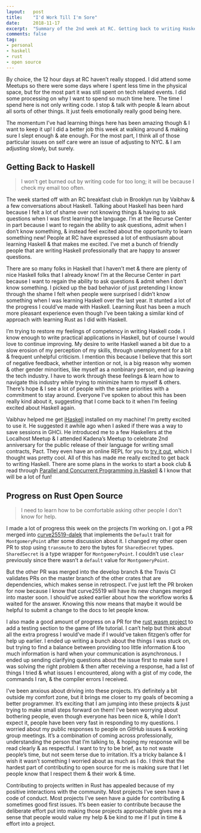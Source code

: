 ```yaml
---
layout:   post
title:    "I'd Work Till I'm Sore"
date:     2018-11-17
excerpt:  "Summary of the 2nd week at RC. Getting back to writing Haskell & being considerate in open source projects."
comments: false
tag:
- personal
- haskell
- rust
- open source
---
```


By choice, the 12 hour days at RC haven’t really stopped. I did attend some Meetups so there were some days where I spent less time in the physical space, but for the most part it was still spent on tech related events. I did some processing on why I want to spend so much time here. The time I spend here is not only writing code. I stop & talk with people & learn about all sorts of other things. It just feels emotionally really good being here.

The momentum I’ve had learning things here has been amazing though & I want to keep it up! I did a better job this week at walking around & making sure I slept enough & ate enough. For the most part, I think all of those particular issues on self care were an issue of adjusting to NYC. & I am adjusting slowly, but surely.

## Getting Back to Haskell

> I won’t get burned out by writing code for too long; it will be because I check my email too often.

The week started off with an RC breakfast club in Brooklyn run by Vaibhav & a few conversations about Haskell. Talking about Haskell has been hard because I felt a lot of shame over not knowing things & having to ask questions when I was first learning the language. I’m at the Recurse Center in part because I want to regain the ability to ask questions, admit when I don’t know something, & instead feel excited about the opportunity to learn something new! People at RC have expressed a lot of enthusiasm about learning Haskell & that makes me excited. I’ve met a bunch of friendly people that are writing Haskell professionally that are happy to answer questions.

There are so many folks in Haskell that I haven’t met & there are plenty of nice Haskell folks that I already know! I’m at the Recurse Center in part because I want to regain the ability to ask questions & admit when I don’t know something. I picked up the bad behavior of just pretending I know through the shame I felt when people were surprised I didn’t know something when I was learning Haskell over the last year. It stunted a lot of the progress I could’ve made with Haskell. Learning Rust has been a much more pleasant experience even though I’ve been taking a similar kind of approach with learning Rust as I did with Haskell.

I’m trying to restore my feelings of competency in writing Haskell code. I know enough to write practical applications in Haskell, but of course I would love to continue improving. My desire to write Haskell waned a bit due to a slow erosion of my perception of my skills, through unemployment for a bit & frequent unhelpful criticism. I mention this because I believe that this sort of negative feedback, whether intention or not, is a big reason why women & other gender minorities, like myself as a nonbinary person, end up leaving the tech industry. I have to work through these feelings & learn how to navigate this industry while trying to minimize harm to myself & others. There’s hope & I see a lot of people with the same priorities with a commitment to stay around. Everyone I’ve spoken to about this has been really kind about it, suggesting that I come back to it when I’m feeling excited about Haskell again.

Vaibhav helped me get [iHaskell](https://github.com/gibiansky/IHaskell) installed on my machine! I’m pretty excited to use it. He suggested it awhile ago when I asked if there was a way to save sessions in GHCi. He introduced me to a few Haskellers at the Localhost Meetup & I attended Kadena’s Meetup to celebrate 2nd anniversary for the public release of their language for writing small contracts, Pact. They even have an online REPL for you to [try it out](https://pact.kadena.io/), which I thought was pretty cool. All of this has made me really excited to get back to writing Haskell. There are some plans in the works to start a book club & read through [Parallel and Concurrent Programming in Haskell](https://simonmar.github.io/pages/pcph.html) & I know that will be a lot of fun!

## Progress on Rust Open Source

> I need to learn how to be comfortable asking other people I don't know for help.

I made a lot of progress this week on the projects I’m working on. I got a PR merged into [curve25519-dalek](https://github.com/dalek-cryptography/curve25519-dalek) that implements the `Default` trait for `MontgomeryPoint` after some discussion about it. I changed my other open PR to stop using `transmute` to zero the bytes for `SharedSecret` types. `SharedSecret` is a type wrapper for `MontgomeryPoint`. I couldn’t use `clear` previously since there wasn’t a `default` value for `MontgomeryPoint`.

But the other PR was merged into the develop branch & the Travis CI validates PRs on the master branch of the other crates that are dependencies, which makes sense in retrospect. I’ve just left the PR broken for now because I know that curve25519 will have its new changes merged into master soon. I should’ve asked earlier about how the workflow works & waited for the answer. Knowing this now means that maybe it would be helpful to submit a change to the docs to let people know.

I also made a good amount of progress on a PR for the [rust wasm project](https://github.com/rustwasm/team/issues) to add a testing section to the game of life tutorial. I can’t help but think about all the extra progress I would’ve made if I would’ve taken fitzgen’s offer for help up earlier. I ended up writing a bunch about the things I was stuck on, but trying to find a balance between providing too little information & too much information is hard when your communication is asynchronous. I ended up sending clarifying questions about the issue first to make sure I was solving the right problem & then after receiving a response, had a list of things I tried & what issues I encountered, along with a gist of my code, the commands I ran, & the compiler errors I received.

I’ve been anxious about driving into these projects. It’s definitely a bit outside my comfort zone, but it brings me closer to my goals of becoming a better programmer. It’s exciting that I am jumping into these projects & just trying to make small steps forward on them! I’ve been worrying about bothering people, even though everyone has been nice &, while I don’t expect it, people have been very fast in responding to my questions. I worried about my public responses to people on GitHub issues & working group meetings. It’s a combination of coming across professionally, understanding the person that I’m talking to, & hoping my response will be read clearly & as respectful. I want to try to be brief, as to not waste people’s time, but not seem terse due to irritation. It’s a tricky balance & I wish it wasn’t something I worried about as much as I do. I think that the hardest part of contributing to open source for me is making sure that I let people know that I respect them & their work & time.

Contributing to projects written in Rust has appealed because of my positive interactions with the community. Most projects I’ve seen have a code of conduct. Most projects I’ve seen have a guide for contributing & sometimes good first issues. It’s been easier to contribute because the deliberate effort put into making those projects approachable gives me a sense that people would value my help & be kind to me if I put in time & effort into a project.
